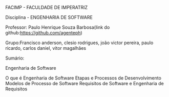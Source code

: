 FACIMP - FACULDADE DE IMPERATRIZ

Disciplina - ENGENHARIA DE SOFTWARE

Professor: Paulo Henrique Souza Barbosa(link do github:https://github.com/agenteph)

Grupo:Francisco anderson, clesio rodrigues, joão victor pereira, paulo ricardo, carlos daniel, vitor magalhães


Sumário: 

Engenharia de Software 

O que é Engenharia de Software
Etapas e Processos de Desenvolvimento
Modelos de Processo de Software
Requisitos de Software e Engenharia de Requisitos
